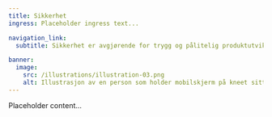 ```yaml
---
title: Sikkerhet
ingress: Placeholder ingress text...

navigation_link:
  subtitle: Sikkerhet er avgjørende for trygg og pålitelig produktutvikling.

banner:
  image:
    src: /illustrations/illustration-03.png
    alt: Illustrasjon av en person som holder mobilskjerm på kneet sitt
---
```


Placeholder content...
